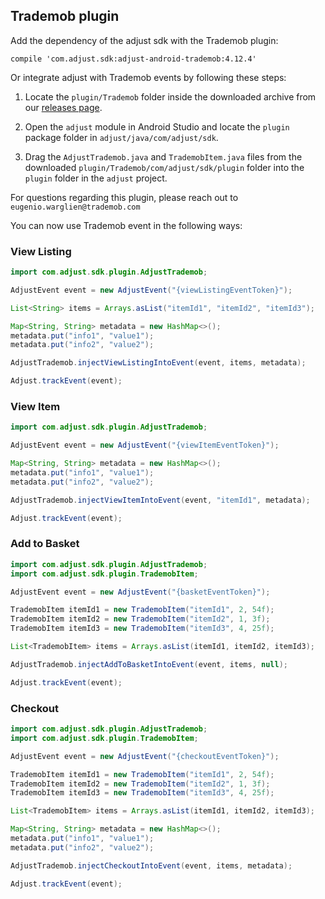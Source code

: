 ## Trademob plugin

Add the dependency of the adjust sdk with the Trademob plugin:

```
compile 'com.adjust.sdk:adjust-android-trademob:4.12.4'
```

Or integrate adjust with Trademob events by following these steps:

1. Locate the `plugin/Trademob` folder inside the downloaded archive from our
   [releases page](https://github.com/adjust/android_sdk/releases).

2. Open the `adjust` module in Android Studio and locate the
   `plugin` package folder in `adjust/java/com/adjust/sdk`.

3. Drag the `AdjustTrademob.java` and `TrademobItem.java` files from the
   downloaded `plugin/Trademob/com/adjust/sdk/plugin` folder into the `plugin` folder in the `adjust` project.

For questions regarding this plugin, please reach out to `eugenio.warglien@trademob.com`

You can now use Trademob event in the following ways:

### View Listing

```java
import com.adjust.sdk.plugin.AdjustTrademob;

AdjustEvent event = new AdjustEvent("{viewListingEventToken}");

List<String> items = Arrays.asList("itemId1", "itemId2", "itemId3");

Map<String, String> metadata = new HashMap<>();
metadata.put("info1", "value1");
metadata.put("info2", "value2");

AdjustTrademob.injectViewListingIntoEvent(event, items, metadata);

Adjust.trackEvent(event);
```

### View Item

```java
import com.adjust.sdk.plugin.AdjustTrademob;

AdjustEvent event = new AdjustEvent("{viewItemEventToken}");

Map<String, String> metadata = new HashMap<>();
metadata.put("info1", "value1");
metadata.put("info2", "value2");

AdjustTrademob.injectViewItemIntoEvent(event, "itemId1", metadata);

Adjust.trackEvent(event);
```

### Add to Basket

```java
import com.adjust.sdk.plugin.AdjustTrademob;
import com.adjust.sdk.plugin.TrademobItem;

AdjustEvent event = new AdjustEvent("{basketEventToken}");

TrademobItem itemId1 = new TrademobItem("itemId1", 2, 54f);
TrademobItem itemId2 = new TrademobItem("itemId2", 1, 3f);
TrademobItem itemId3 = new TrademobItem("itemId3", 4, 25f);

List<TrademobItem> items = Arrays.asList(itemId1, itemId2, itemId3);

AdjustTrademob.injectAddToBasketIntoEvent(event, items, null);

Adjust.trackEvent(event);
```

### Checkout

```java
import com.adjust.sdk.plugin.AdjustTrademob;
import com.adjust.sdk.plugin.TrademobItem;

AdjustEvent event = new AdjustEvent("{checkoutEventToken}");

TrademobItem itemId1 = new TrademobItem("itemId1", 2, 54f);
TrademobItem itemId2 = new TrademobItem("itemId2", 1, 3f);
TrademobItem itemId3 = new TrademobItem("itemId3", 4, 25f);

List<TrademobItem> items = Arrays.asList(itemId1, itemId2, itemId3);

Map<String, String> metadata = new HashMap<>();
metadata.put("info1", "value1");
metadata.put("info2", "value2");

AdjustTrademob.injectCheckoutIntoEvent(event, items, metadata);

Adjust.trackEvent(event);
```
